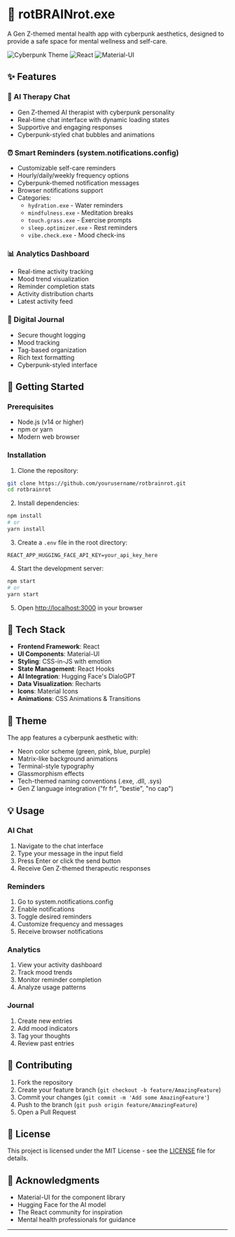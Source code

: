 # 🧠 rotBRAINrot.exe

A Gen Z-themed mental health app with cyberpunk aesthetics, designed to provide a safe space for mental wellness and self-care.

![Cyberpunk Theme](https://img.shields.io/badge/theme-cyberpunk-ff69b4)
![React](https://img.shields.io/badge/react-%2320232a.svg?style=flat&logo=react&logoColor=%2361DAFB)
![Material-UI](https://img.shields.io/badge/Material--UI-0081CB?style=flat&logo=material-ui&logoColor=white)

## ✨ Features

### 🤖 AI Therapy Chat
- Gen Z-themed AI therapist with cyberpunk personality
- Real-time chat interface with dynamic loading states
- Supportive and engaging responses
- Cyberpunk-styled chat bubbles and animations

### ⏰ Smart Reminders (system.notifications.config)
- Customizable self-care reminders
- Hourly/daily/weekly frequency options
- Cyberpunk-themed notification messages
- Browser notifications support
- Categories:
  - `hydration.exe` - Water reminders
  - `mindfulness.exe` - Meditation breaks
  - `touch.grass.exe` - Exercise prompts
  - `sleep.optimizer.exe` - Rest reminders
  - `vibe.check.exe` - Mood check-ins

### 📊 Analytics Dashboard
- Real-time activity tracking
- Mood trend visualization
- Reminder completion stats
- Activity distribution charts
- Latest activity feed

### 📝 Digital Journal
- Secure thought logging
- Mood tracking
- Tag-based organization
- Rich text formatting
- Cyberpunk-styled interface

## 🚀 Getting Started

### Prerequisites
- Node.js (v14 or higher)
- npm or yarn
- Modern web browser

### Installation

1. Clone the repository:
```bash
git clone https://github.com/yourusername/rotbrainrot.git
cd rotbrainrot
```

2. Install dependencies:
```bash
npm install
# or
yarn install
```

3. Create a `.env` file in the root directory:
```env
REACT_APP_HUGGING_FACE_API_KEY=your_api_key_here
```

4. Start the development server:
```bash
npm start
# or
yarn start
```

5. Open [http://localhost:3000](http://localhost:3000) in your browser

## 🎨 Tech Stack

- **Frontend Framework**: React
- **UI Components**: Material-UI
- **Styling**: CSS-in-JS with emotion
- **State Management**: React Hooks
- **AI Integration**: Hugging Face's DialoGPT
- **Data Visualization**: Recharts
- **Icons**: Material Icons
- **Animations**: CSS Animations & Transitions

## 🌈 Theme

The app features a cyberpunk aesthetic with:
- Neon color scheme (green, pink, blue, purple)
- Matrix-like background animations
- Terminal-style typography
- Glassmorphism effects
- Tech-themed naming conventions (.exe, .dll, .sys)
- Gen Z language integration ("fr fr", "bestie", "no cap")

## 💡 Usage

### AI Chat
1. Navigate to the chat interface
2. Type your message in the input field
3. Press Enter or click the send button
4. Receive Gen Z-themed therapeutic responses

### Reminders
1. Go to system.notifications.config
2. Enable notifications
3. Toggle desired reminders
4. Customize frequency and messages
5. Receive browser notifications

### Analytics
1. View your activity dashboard
2. Track mood trends
3. Monitor reminder completion
4. Analyze usage patterns

### Journal
1. Create new entries
2. Add mood indicators
3. Tag your thoughts
4. Review past entries

## 🤝 Contributing

1. Fork the repository
2. Create your feature branch (`git checkout -b feature/AmazingFeature`)
3. Commit your changes (`git commit -m 'Add some AmazingFeature'`)
4. Push to the branch (`git push origin feature/AmazingFeature`)
5. Open a Pull Request

## 📝 License

This project is licensed under the MIT License - see the [LICENSE](LICENSE) file for details.

## 🙏 Acknowledgments

- Material-UI for the component library
- Hugging Face for the AI model
- The React community for inspiration
- Mental health professionals for guidance

---

